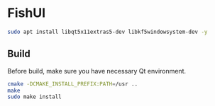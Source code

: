 # FishUI

```bash
sudo apt install libqt5x11extras5-dev libkf5windowsystem-dev -y
```

## Build
Before build, make sure you have necessary Qt environment.

```bash
cmake -DCMAKE_INSTALL_PREFIX:PATH=/usr ..
make
sudo make install
```